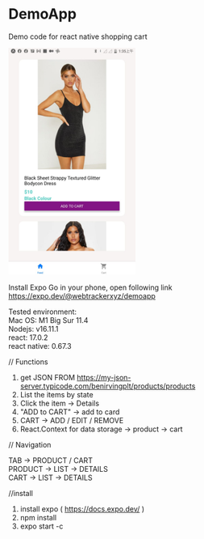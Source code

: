 # DemoApp

Demo code for react native shopping cart
 
<img src="./screen.jpeg" width="50%" height="50%">

Install Expo Go in your phone, open following link<br>
https://expo.dev/@webtrackerxyz/demoapp


Tested environment: <br>
Mac OS: M1 Big Sur 11.4 <br>
Nodejs: v16.11.1 <br>
react: 17.0.2 <br>
react native: 0.67.3 <br>

// Functions
1. get JSON FROM https://my-json-server.typicode.com/benirvingplt/products/products
2. List the items by state
3. Click the item -> Details
4. "ADD to CART" -> add to card
5. CART -> ADD / EDIT / REMOVE
6. React.Context for data storage
   -> product
   -> cart

// Navigation 

TAB -> PRODUCT / CART <br>
PRODUCT -> LIST -> DETAILS <br>
CART -> LIST -> DETAILS <br>

//install
1. install expo ( https://docs.expo.dev/ )
2. npm install
3. expo start -c




